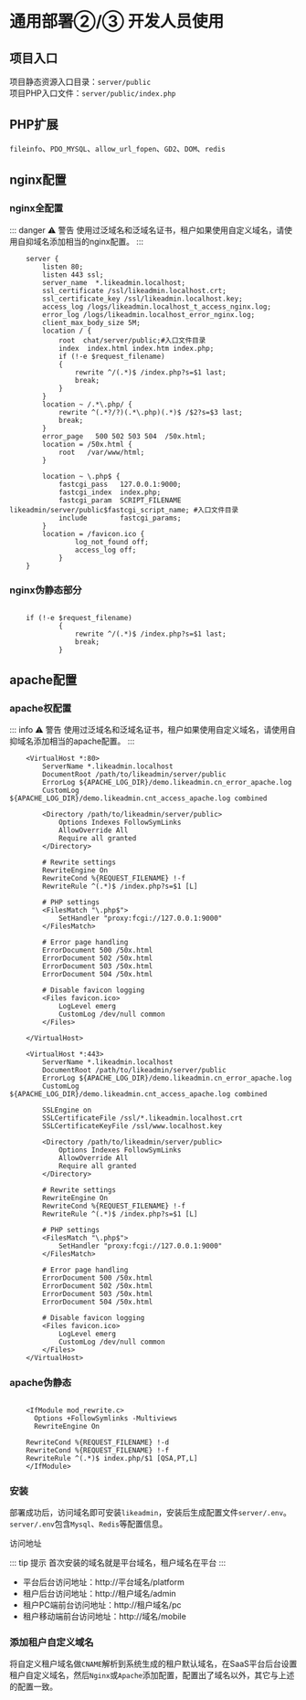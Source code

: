 通用部署②/③ 开发人员使用[​](https://doc.chatmoney.cn/dm/deployment/general.html#%E9%80%9A%E7%94%A8%E9%83%A8%E7%BD%B22-3)
==============================================================================================================

项目入口[​](https://doc.chatmoney.cn/dm/deployment/general.html#%E9%A1%B9%E7%9B%AE%E5%85%A5%E5%8F%A3)
-------------------------------------------------------------------------------------------------

项目静态资源入口目录：`server/public` 　  
项目PHP入口文件：`server/public/index.php`

PHP扩展[​](https://doc.chatmoney.cn/dm/deployment/general.html#php%E6%89%A9%E5%B1%95)
-----------------------------------------------------------------------------------

`fileinfo`、`PDO_MYSQL`、`allow_url_fopen`、`GD2`、`DOM`、`redis`

nginx配置[​](https://doc.chatmoney.cn/dm/deployment/general.html#nginx%E9%85%8D%E7%BD%AE)
---------------------------------------------------------------------------------------

### nginx全配置[​](https://doc.chatmoney.cn/dm/deployment/general.html#nginx%E5%85%A8%E9%85%8D%E7%BD%AE)

::: danger ⚠️ 警告
使用过泛域名和泛域名证书，租户如果使用自定义域名，请使用自抑域名添加相当的nginx配置。
:::


```
    server {
        listen 80;
        listen 443 ssl;
        server_name  *.likeadmin.localhost;
        ssl_certificate /ssl/likeadmin.localhost.crt;
        ssl_certificate_key /ssl/likeadmin.localhost.key;
        access_log /logs/likeadmin.localhost_t_access_nginx.log;
        error_log /logs/likeadmin.localhost_error_nginx.log;
        client_max_body_size 5M;
        location / {
            root  chat/server/public;#入口文件目录
            index  index.html index.htm index.php;
            if (!-e $request_filename)
            {
                rewrite ^/(.*)$ /index.php?s=$1 last;
                break;
            }
        }
        location ~ /.*\.php/ {
            rewrite ^(.*?/?)(.*\.php)(.*)$ /$2?s=$3 last;
            break;
        }
        error_page   500 502 503 504  /50x.html;
        location = /50x.html {
            root   /var/www/html;
        }
    
        location ~ \.php$ {
            fastcgi_pass   127.0.0.1:9000;
            fastcgi_index  index.php;
            fastcgi_param  SCRIPT_FILENAME  likeadmin/server/public$fastcgi_script_name; #入口文件目录
            include        fastcgi_params;
        }
        location = /favicon.ico {
                log_not_found off;
                access_log off;
            }
    }
```
### nginx伪静态部分 

```

    if (!-e $request_filename)
            {
                rewrite ^/(.*)$ /index.php?s=$1 last;
                break;
            }
```
apache配置 
-----------------------------------------------------------------------------------------

### apache权配置 

::: info ⚠️ 警告
使用过泛域名和泛域名证书，租户如果使用自定义域名，请使用自抑域名添加相当的apache配置。
:::
````
    <VirtualHost *:80>
        ServerName *.likeadmin.localhost
        DocumentRoot /path/to/likeadmin/server/public
        ErrorLog ${APACHE_LOG_DIR}/demo.likeadmin.cn_error_apache.log
        CustomLog ${APACHE_LOG_DIR}/demo.likeadmin.cnt_access_apache.log combined
    
        <Directory /path/to/likeadmin/server/public>
            Options Indexes FollowSymLinks
            AllowOverride All
            Require all granted
        </Directory>
    
        # Rewrite settings
        RewriteEngine On
        RewriteCond %{REQUEST_FILENAME} !-f
        RewriteRule ^(.*)$ /index.php?s=$1 [L]
    
        # PHP settings
        <FilesMatch "\.php$">
            SetHandler "proxy:fcgi://127.0.0.1:9000"
        </FilesMatch>
    
        # Error page handling
        ErrorDocument 500 /50x.html
        ErrorDocument 502 /50x.html
        ErrorDocument 503 /50x.html
        ErrorDocument 504 /50x.html
    
        # Disable favicon logging
        <Files favicon.ico>
            LogLevel emerg
            CustomLog /dev/null common
        </Files>
    
    </VirtualHost>
    
    <VirtualHost *:443>
        ServerName *.likeadmin.localhost
        DocumentRoot /path/to/likeadmin/server/public
        ErrorLog ${APACHE_LOG_DIR}/demo.likeadmin.cn_error_apache.log
        CustomLog ${APACHE_LOG_DIR}/demo.likeadmin.cnt_access_apache.log combined
    
        SSLEngine on
        SSLCertificateFile /ssl/*.likeadmin.localhost.crt
        SSLCertificateKeyFile /ssl/www.localhost.key
    
        <Directory /path/to/likeadmin/server/public>
            Options Indexes FollowSymLinks
            AllowOverride All
            Require all granted
        </Directory>
    
        # Rewrite settings
        RewriteEngine On
        RewriteCond %{REQUEST_FILENAME} !-f
        RewriteRule ^(.*)$ /index.php?s=$1 [L]
    
        # PHP settings
        <FilesMatch "\.php$">
            SetHandler "proxy:fcgi://127.0.0.1:9000"
        </FilesMatch>
    
        # Error page handling
        ErrorDocument 500 /50x.html
        ErrorDocument 502 /50x.html
        ErrorDocument 503 /50x.html
        ErrorDocument 504 /50x.html
    
        # Disable favicon logging
        <Files favicon.ico>
            LogLevel emerg
            CustomLog /dev/null common
        </Files>
    </VirtualHost>
````
### apache伪静态 

```

    <IfModule mod_rewrite.c>
      Options +FollowSymlinks -Multiviews
      RewriteEngine On
    
    RewriteCond %{REQUEST_FILENAME} !-d
    RewriteCond %{REQUEST_FILENAME} !-f
    RewriteRule ^(.*)$ index.php/$1 [QSA,PT,L]
    </IfModule>
```

### 安装
部署成功后，访问域名即可安装`likeadmin`，安装后生成配置文件`server/.env`。`server/.env`包含`Mysql`、`Redis`等配置信息。

访问地址 

::: tip 提示
首次安装的域名就是平台域名，租户域名在平台
::: 

- 平台后台访问地址：http://平台域名/platform
- 租户后台访问地址：http://租户域名/admin
- 租户PC端前台访问地址：http://租户域名/pc
- 租户移动端前台访问地址：http://域名/mobile

### 添加租户自定义域名 

将自定义租户域名做`CNAME`解析到系统生成的租户默认域名，在SaaS平台后台设置租户自定义域名，然后`Nginx`或`Apache`添加配置，配置出了域名以外，其它与上述的配置一致。